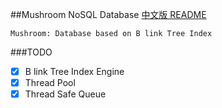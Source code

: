 ##Mushroom NoSQL Database
[中文版 README](./README.md)

`Mushroom: Database based on B link Tree Index`

###TODO
- [x] B link Tree Index Engine
- [x] Thread Pool
- [x] Thread Safe Queue